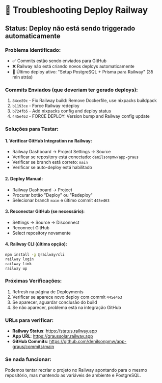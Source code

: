 # 🔧 Troubleshooting Deploy Railway

## Status: Deploy não está sendo triggerado automaticamente

### Problema Identificado:
- ✅ Commits estão sendo enviados para GitHub
- ❌ Railway não está criando novos deploys automaticamente
- 🔄 Último deploy ativo: "Setup PostgreSQL + Prisma para Railway" (35 min atrás)

### Commits Enviados (que deveriam ter gerado deploys):
1. `84ce89c` - Fix Railway build: Remove Dockerfile, use nixpacks buildpack
2. `b1193ce` - Force Railway redeploy  
3. `b724fb5` - Add nixpacks config and deploy status
4. `445e463` - FORCE DEPLOY: Version bump and Railway config update

### Soluções para Testar:

#### 1. **Verificar GitHub Integration no Railway:**
- Railway Dashboard → Project Settings → Source
- Verificar se repository está conectado: `denilsonpmw/app-graus`
- Verificar se branch está correto: `main`
- Verificar se auto-deploy está habilitado

#### 2. **Deploy Manual:**
- Railway Dashboard → Project
- Procurar botão "Deploy" ou "Redeploy"
- Selecionar branch `main` e último commit `445e463`

#### 3. **Reconectar GitHub (se necessário):**
- Settings → Source → Disconnect
- Reconnect GitHub
- Select repository novamente

#### 4. **Railway CLI (última opção):**
```bash
npm install -g @railway/cli
railway login
railway link
railway up
```

### Próximas Verificações:
1. Refresh na página de Deployments
2. Verificar se aparece novo deploy com commit `445e463`
3. Se aparecer, aguardar conclusão do build
4. Se não aparecer, problema está na integração GitHub

### URLs para verificar:
- **Railway Status**: https://status.railway.app
- **App URL**: https://graussolar.railway.app
- **GitHub Commits**: https://github.com/denilsonpmw/app-graus/commits/main

### Se nada funcionar:
Podemos tentar recriar o projeto no Railway apontando para o mesmo repositório, mas mantendo as variáveis de ambiente e PostgreSQL.
